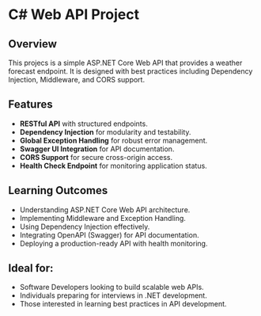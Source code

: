 # C# Web API Project

## Overview
This projecs is a simple ASP.NET Core Web API that provides a weather forecast endpoint. It is designed with best practices including Dependency Injection, Middleware, and CORS support.

## Features
- **RESTful API** with structured endpoints.
- **Dependency Injection** for modularity and testability.
- **Global Exception Handling** for robust error management.
- **Swagger UI Integration** for API documentation.
- **CORS Support** for secure cross-origin access.
- **Health Check Endpoint** for monitoring application status.

## Learning Outcomes
- Understanding ASP.NET Core Web API architecture.
- Implementing Middleware and Exception Handling.
- Using Dependency Injection effectively.
- Integrating OpenAPI (Swagger) for API documentation.
- Deploying a production-ready API with health monitoring.

## Ideal for:
- Software Developers looking to build scalable web APIs.
- Individuals preparing for interviews in .NET development.
- Those interested in learning best practices in API development.
